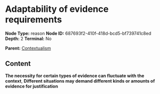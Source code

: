 # Adaptability of evidence requirements

**Node Type:** reason
**Node ID:** 687693f2-410f-418d-bcd5-bf739741c8ed
**Depth:** 2
**Terminal:** No

**Parent:** [Contextualism](contextualism.md)

## Content

**The necessity for certain types of evidence can fluctuate with the context**, **Different situations may demand different kinds or amounts of evidence for justification**
